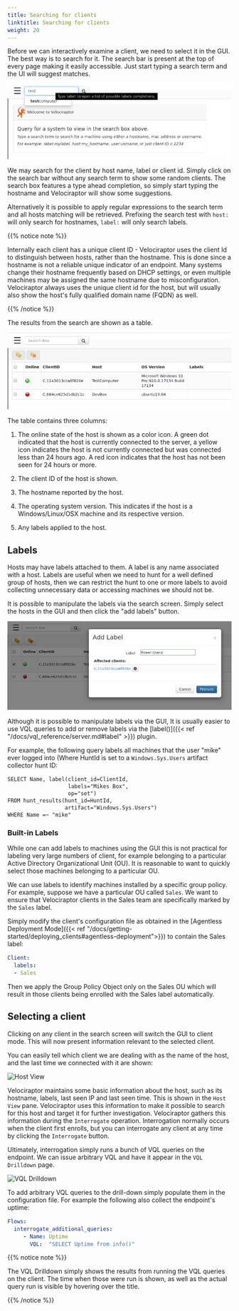 ```yaml
---
title: Searching for clients
linktitle: Searching for clients
weight: 20
---
```


Before we can interactively examine a client, we need to select it in
the GUI.  The best way is to search for it. The search bar is present
at the top of every page making it easily accessible. Just start
typing a search term and the UI will suggest matches.

![Front page](../search.png)

We may search for the client by host name, label or client id. Simply
click on the search bar without any search term to show some random
clients. The search box features a type ahead completion, so simply
start typing the hostname and Velociraptor will show some suggestions.

Alternatively it is possible to apply regular expressions to the
search term and all hosts matching will be retrieved. Prefixing the
search test with `host:` will only search for hostnames, `label:` will
only search labels.

{{% notice note %}}

Internally each client has a unique client ID - Velociraptor uses the
client Id to distinguish between hosts, rather than the hostname. This
is done since a hostname is not a reliable unique indicator of an
endpoint. Many systems change their hostname frequently based on DHCP
settings, or even multiple machines may be assigned the same hostname
due to misconfiguration. Velociraptor always uses the unique client id
for the host, but will usually also show the host's fully qualified
domain name (FQDN) as well.

{{% /notice %}}



The results from the search are shown as a table.

![Search page](../search2.png)


The table contains three columns:

1. The online state of the host is shown as a color icon. A green dot
   indicated that the host is currently connected to the server, a
   yellow icon indicates the host is not currently connected but was
   connected less than 24 hours ago. A red icon indicates that the
   host has not been seen for 24 hours or more.

2. The client ID of the host is shown.

3. The hostname reported by the host.

4. The operating system version. This indicates if the host is a
   Windows/Linux/OSX machine and its respective version.

5. Any labels applied to the host.

## Labels

Hosts may have labels attached to them. A label is any name associated
with a host. Labels are useful when we need to hunt for a well defined
group of hosts, then we can restrict the hunt to one or more labels to
avoid collecting unnecessary data or accessing machines we should not
be.

It is possible to manipulate the labels via the search screen. Simply
select the hosts in the GUI and then click the "add labels" button.

![Adding labels](../labels.png)

Although it is possible to manipulate labels via the GUI, It is
usually easier to use VQL queries to add or remove labels via the
[label()]({{< ref "/docs/vql_reference/server.md#label" >}}) plugin.

For example, the following query labels all machines that the user
"mike" ever logged into (Where HuntId is set to a
`Windows.Sys.Users` artifact collector hunt ID:

```text
SELECT Name, label(client_id=ClientId,
                   labels="Mikes Box",
                   op="set")
FROM hunt_results(hunt_id=HuntId,
                  artifact="Windows.Sys.Users")
WHERE Name =~ "mike"
```


### Built-in Labels

While one can add labels to machines using the GUI this is not
practical for labeling very large numbers of client, for example
belonging to a particular Active Directory Organizational Unit
(OU). It is reasonable to want to quickly select those machines
belonging to a particular OU.

We can use labels to identify machines installed by a specific group
policy. For example, suppose we have a particular OU called
`Sales`. We want to ensure that Velociraptor clients in the Sales team
are specifically marked by the `Sales` label.

Simply modify the client's configuration file as obtained in the
[Agentless Deployment Mode]({{< ref "/docs/getting-started/deploying_clients#agentless-deployment">}}) to contain the Sales label:

```yaml
Client:
  labels:
  - Sales
```

Then we apply the Group Policy Object only on the Sales OU which will
result in those clients being enrolled with the Sales label
automatically.


## Selecting a client

Clicking on any client in the search screen will switch the GUI to
client mode. This will now present information relevant to the
selected client.

You can easily tell which client we are dealing with as the name of
the host, and the last time we connected with it are shown:

![Host View](../host_view.png)


Velociraptor maintains some basic information about the host, such as
its hostname, labels, last seen IP and last seen time. This is shown
in the `Host View` pane. Velociraptor uses this information to make it
possible to search for this host and target it for further
investigation. Velociraptor gathers this information during the
`Interrogate` operation. Interrogation normally occurs when the client
first enrolls, but you can interrogate any client at any time by
clicking the `Interrogate` button.

Ultimately, interrogation simply runs a bunch of VQL queries on the
endpoint. We can issue arbitrary VQL and have it appear in the `VQL
Drilldown` page.

![VQL Drilldown](../vql_drilldown.png)


To add arbitrary VQL queries to the drill-down simply populate them in
the configuration file. For example the following also collect the
endpoint's uptime:

```yaml
Flows:
  interrogate_additional_queries:
     - Name: Uptime
       VQL:  "SELECT Uptime from info()"
```

{{% notice note %}}

The VQL Drilldown simply shows the results from running the VQL
queries on the client. The time when those were run is shown, as well
as the actual query run is visible by hovering over the title.

{{% /notice %}}
